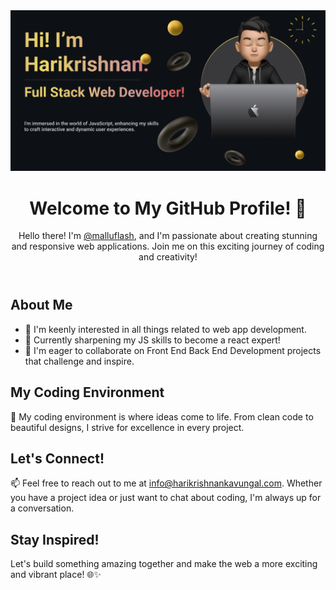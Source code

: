 

  <header>
        <img src="https://github.com/malluflash/picsDen/blob/main/Github%20-README-BANNER.png?raw=true" alt="Profile Banner">
        <h1>Welcome to My GitHub Profile! 👋</h1>                                                                           
  <p>Hello there! I'm <a href="https://github.com/malluflash">@malluflash</a>, and I'm passionate about creating stunning
            and responsive web applications. Join me on this exciting journey of coding and creativity!</p>
    
  </header>

    
  <section>
        
  <h2>About Me</h2>
        <ul>
            <li>👀 I'm keenly interested in all things related to web app development.</li>
            <li>🌱 Currently sharpening my JS skills to become a react expert!</li>
            <li>💞️ I'm eager to collaborate on Front End Back End Development projects that challenge and inspire.</li>
        </ul>
    </section>

    
  <section>
       
  <h2>My Coding Environment</h2>
        <p>🚀 My coding environment is where ideas come to life. From clean code to beautiful designs, I strive for excellence
            in every project.</p>
    </section>

   
  <section>
       
   <h2>Let's Connect!</h2>
        <p>📫 Feel free to reach out to me at <a href="mailto:info@harikrishnankavungal.com">info@harikrishnankavungal.com</a>.
            Whether you have a project idea or just want to chat about coding, I'm always up for a conversation.</p>
    </section>

   
  <section>
      
   <h2>Stay Inspired!</h2>
        <p>Let's build something amazing together and make the web a more exciting and vibrant place! 🌐✨</p>
    </section>



<!---
malluflash/malluflash is a ✨ special ✨ repository because its `README.md` (this file) appears on your GitHub profile.
You can click the Preview link to take a look at your changes.
--->
